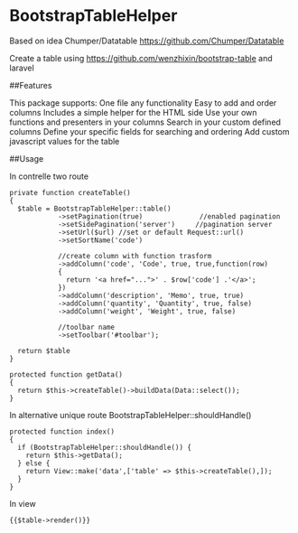 # BootstrapTableHelper

Based on idea Chumper/Datatable https://github.com/Chumper/Datatable

Create a table using https://github.com/wenzhixin/bootstrap-table and laravel 


##Features

This package supports:
One file any functionality
Easy to add and order columns
Includes a simple helper for the HTML side
Use your own functions and presenters in your columns
Search in your custom defined columns
Define your specific fields for searching and ordering
Add custom javascript values for the table


##Usage

In contrelle two route
```
private function createTable()
{
  $table = BootstrapTableHelper::table()
            ->setPagination(true)              //enabled pagination
            ->setSidePagination('server')     //pagination server
            ->setUrl($url) //set or default Request::url()
            ->setSortName('code')
            
            //create column with function trasform
            ->addColumn('code', 'Code', true, true,function(row)
            {
              return '<a href="...">' . $row['code'] .'</a>';
            })
            ->addColumn('description', 'Memo', true, true)
            ->addColumn('quantity', 'Quantity', true, false)
            ->addColumn('weight', 'Weight', true, false)
            
            //toolbar name
            ->setToolbar('#toolbar');
            
  return $table
}

protected function getData()
{
  return $this->createTable()->buildData(Data::select());
}
```

In alternative unique route BootstrapTableHelper::shouldHandle()
```
protected function index()
{
  if (BootstrapTableHelper::shouldHandle()) {
    return $this->getData();
  } else {
    return View::make('data',['table' => $this->createTable(),]);
  }
}
```

In view 

```
{{$table->render()}}
```

